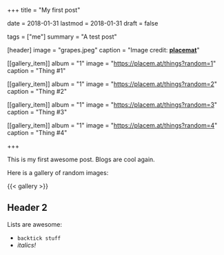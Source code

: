 +++
title = "My first post"

date = 2018-01-31
lastmod = 2018-01-31
draft = false

tags = ["me"]
summary = "A test post"

[header]
image = "grapes.jpeg"
caption = "Image credit: [**placemat**](https://placem.at)"

[[gallery_item]]
album = "1"
image = "https://placem.at/things?random=1"
caption = "Thing #1"

[[gallery_item]]
album = "1"
image = "https://placem.at/things?random=2"
caption = "Thing #2"

[[gallery_item]]
album = "1"
image = "https://placem.at/things?random=3"
caption = "Thing #3"

[[gallery_item]]
album = "1"
image = "https://placem.at/things?random=4"
caption = "Thing #4"

+++

This is my first awesome post. Blogs are cool again.

Here is a gallery of random images: 

{{< gallery >}}

## Header 2

Lists are awesome:

* `backtick stuff`
* *italics!*